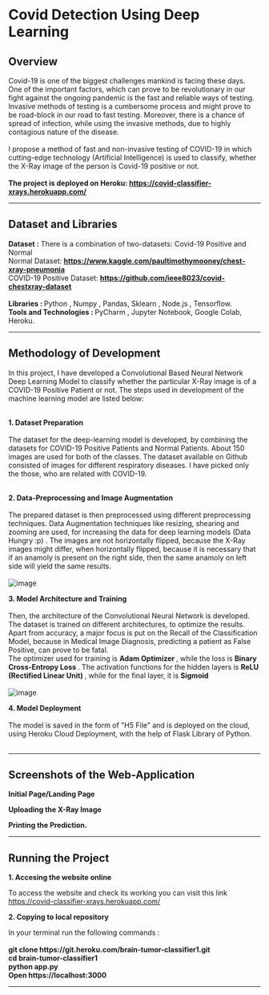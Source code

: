 # Covid Detection Using Deep Learning
<h2>Overview</h2>
Covid-19 is one of the biggest challenges mankind is facing these days. One of the important factors, which can prove to be revolutionary in our fight against the ongoing pandemic is the fast and reliable ways of testing. Invasive methods of testing is a cumbersome process and might prove to be road-block in our road to fast testing. Moreover, there is a chance of spread of infection, while using the invasive methods, due to highly contagious nature of the disease. <br> <br>
I propose a method of fast and non-invasive testing of COVID-19 in which cutting-edge technology (Artificial Intelligence) is used to classify, whether the X-Ray image of the person is Covid-19 positive or not. <br> <br>
<b>The project is deployed on Heroku: <a href="https://covid-classifier-xrays.herokuapp.com/">https://covid-classifier-xrays.herokuapp.com/</a></b>
<hr>
<h2>Dataset and Libraries</h2>
<p>
  <b>Dataset :</b> There is a combination of two-datasets: Covid-19 Positive and Normal <br>
Normal Dataset: <b><a href="https://www.kaggle.com/paultimothymooney/chest-xray-pneumonia">https://www.kaggle.com/paultimothymooney/chest-xray-pneumonia</a></b><br>
COVID-19 Positive Dataset: <b><a href="https://github.com/ieee8023/covid-chestxray-dataset">https://github.com/ieee8023/covid-chestxray-dataset</a></b><br> <br>
<b>Libraries : </b>Python , Numpy , Pandas, Sklearn , Node.js , Tensorflow.<br>
<b>Tools and Technologies : </b>PyCharm , Jupyter Notebook, Google Colab, Heroku.<br>
</p>
<hr>
<h2>Methodology of Development</h2>
<p>
In this project, I have developed a Convolutional Based Neural Network Deep Learning Model to classify whether the particular X-Ray image is of a COVID-19 Positive Patient or not. The steps used in development of the machine learning model are listed below: <br> <br>
  
  <b> 1. Dataset Preparation </b> <br> <br> The dataset for the deep-learning model is developed, by combining the datasets for COVID-19 Positive Patients and Normal Patients. About 150 images are used for both of the classes. The dataset available on Github consisted of images for different respiratory diseases. I have picked only the those, who are related with COVID-19. <br> <br>
  
  <b> 2. Data-Preprocessing and Image Augmentation </b> <br> <br> The prepared dataset is then preprocessed using different preprocessing techniques. Data Augmentation techniques like resizing, shearing and zooming are used, for increasing the data for deep learning models (Data Hungry :p) . The images are not horizontally flipped, because the X-Ray images might differ, when horizontally flipped, because it is necessary that if an anamoly is present on the right side, then the same anamoly on left side will yield the same results. <br> <br>
  ![image](https://user-images.githubusercontent.com/48025630/134042565-0891001e-df66-4ed8-8fc5-21697c264273.png)

  
  <b> 3. Model Architecture and Training </b> <br> <br> Then, the architecture of the Convolutional Neural Network is developed. The dataset is trained on different architectures, to optimize the results. Apart from accuracy, a major focus is put on the Recall of the Classification Model, because in Medical Image Diagnosis, predicting a patient as False Positive, can prove to be fatal. <br> The optimizer used for training is <b> Adam Optimizer </b>, while the loss is <b> Binary Cross-Entropy Loss </b>. The activation functions for the hidden layers is <b> ReLU (Rectified Linear Unit) </b>, while for the final layer, it is <b> Sigmoid </b> <br> <br>
  ![image](https://user-images.githubusercontent.com/48025630/134043789-5345da42-22b1-4afb-a0e5-784f005d7d8a.png)

  
  <b> 4. Model Deployment </b> <br> <br> The model is saved in the form of "H5 File" and is deployed on the cloud, using Heroku Cloud Deployment, with the help of Flask Library of Python. <br> <br>
 
</p>
<hr>
<h2>Screenshots of the Web-Application</h2>
<b><p>Initial Page/Landing Page</p></b>

<b><p>Uploading the X-Ray Image</p></b>

<b><p>Printing the Prediction.</p></b>
<hr>
<h2>Running the Project</h2>
<p><b>1. Accesing the website online </b></p>
  <p> To access the website and check its working you can visit this link <a href="https://covid-classifier-xrays.herokuapp.com/">https://covid-classifier-xrays.herokuapp.com/</a> <br>
 <p><b>2. Copying to local repository </b></p>
  <p> In your terminal run the following commands : <br><br>
     <b>
     git clone https://git.heroku.com/brain-tumor-classifier1.git<br>
     cd brain-tumor-classifier1<br>
     python app.py<br>
     Open https://localhost:3000 <br>
     </b>
  </p>
 <hr>
